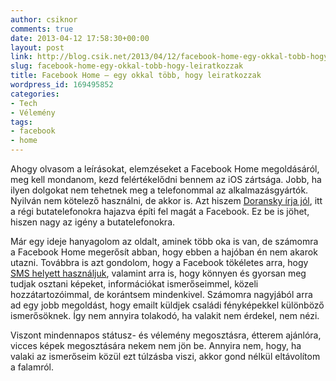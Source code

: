 ```yaml
---
author: csiknor
comments: true
date: 2013-04-12 17:58:30+00:00
layout: post
link: http://blog.csik.net/2013/04/12/facebook-home-egy-okkal-tobb-hogy-leiratkozzak/
slug: facebook-home-egy-okkal-tobb-hogy-leiratkozzak
title: Facebook Home – egy okkal több, hogy leiratkozzak
wordpress_id: 169495852
categories:
- Tech
- Vélemény
tags:
- facebook
- home
---
```


Ahogy olvasom a leírásokat, elemzéseket a Facebook Home megoldásáról, meg kell mondanom, kezd felértékelődni bennem az iOS zártsága. Jobb, ha ilyen dolgokat nem tehetnek meg a telefonommal az alkalmazásgyártók. Nyilván nem kötelező használni, de akkor is. Azt hiszem [Doransky írja jól](http://doransky.posterous.com/facebook-home), itt a régi butatelefonokra hajazva építi fel magát a Facebook. Ez be is jöhet, hiszen nagy az igény a butatelefonokra.

Már egy ideje hanyagolom az oldalt, aminek több oka is van, de számomra a Facebook Home megerősít abban, hogy ebben a hajóban én nem akarok utazni. Továbbra is azt gondolom, hogy a Facebook tökéletes arra, hogy [SMS helyett használjuk](http://blog.csik.net/2012/06/27/az-sms-halott/), valamint arra is, hogy könnyen és gyorsan meg tudjak osztani képeket, információkat ismerőseimmel, közeli hozzátartozóimmal, de korántsem mindenkivel. Számomra nagyjából arra ad egy jobb megoldást, hogy emailt küldjek családi fényképekkel különböző ismerősöknek. Így nem annyira tolakodó, ha valakit nem érdekel, nem nézi.

Viszont mindennapos státusz- és vélemény megosztásra, étterem ajánlóra, vicces képek megosztására nekem nem jön be. Annyira nem, hogy, ha valaki az ismerőseim közül ezt túlzásba viszi, akkor gond nélkül eltávolítom a falamról.
